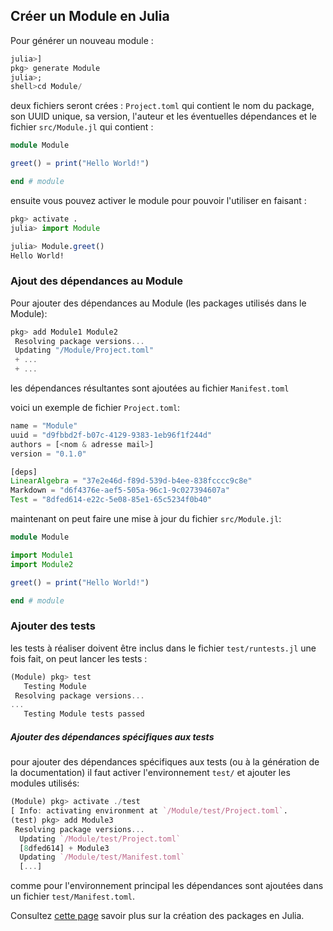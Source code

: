 ## Créer un Module en Julia

Pour générer un nouveau module :
```julia
julia>]
pkg> generate Module
julia>;
shell>cd Module/
```
deux fichiers seront crées : `Project.toml` qui contient le nom du package, son UUID unique, sa version, l'auteur et les éventuelles dépendances 
et le fichier `src/Module.jl` qui contient :

 ```julia
module Module

greet() = print("Hello World!")

end # module
```
ensuite vous pouvez activer le module pour pouvoir l'utiliser en faisant :

```julia
pkg> activate .
julia> import Module

julia> Module.greet()
Hello World!
```
### Ajout des dépendances au Module

Pour ajouter des dépendances au Module (les packages utilisés dans le Module):

```julia
pkg> add Module1 Module2
 Resolving package versions...
 Updating "/Module/Project.toml"
 + ...
 + ...
```
les dépendances résultantes sont ajoutées au fichier `Manifest.toml`

voici un exemple de fichier `Project.toml`:

```julia
name = "Module"
uuid = "d9fbbd2f-b07c-4129-9383-1eb96f1f244d"
authors = [<nom & adresse mail>]
version = "0.1.0"

[deps]
LinearAlgebra = "37e2e46d-f89d-539d-b4ee-838fcccc9c8e"
Markdown = "d6f4376e-aef5-505a-96c1-9c027394607a"
Test = "8dfed614-e22c-5e08-85e1-65c5234f0b40"

```

maintenant on peut faire une mise à jour du fichier `src/Module.jl`:

```julia
module Module

import Module1
import Module2

greet() = print("Hello World!")

end # module
```

### Ajouter des tests

les tests à réaliser doivent être inclus dans le fichier `test/runtests.jl`
une fois fait, on peut lancer les tests : 

```julia
(Module) pkg> test
   Testing Module
 Resolving package versions...
...
   Testing Module tests passed
```
##### Ajouter des dépendances spécifiques aux tests
pour ajouter des dépendances spécifiques aux tests (ou à la génération de la documentation)
il faut activer l'environnement `test/` et ajouter les modules utilisés:

```julia
(Module) pkg> activate ./test
[ Info: activating environment at `/Module/test/Project.toml`.
(test) pkg> add Module3
 Resolving package versions...
  Updating `/Module/test/Project.toml`
  [8dfed614] + Module3
  Updating `/Module/test/Manifest.toml`
  [...]
```
comme pour l'environnement principal les dépendances sont ajoutées dans un fichier `test/Manifest.toml`.

Consultez [cette page](https://julialang.github.io/Pkg.jl/v1/creating-packages/) savoir plus sur la création des packages en Julia.

